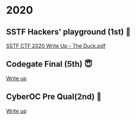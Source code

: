 # 2020

## SSTF Hackers' playground (1st) 👑

[SSTF CTF 2020 Write Up - The Duck.pdf](./2020/SSTF%20CTF%202020%20Write%20Up%20-%20The%20Duck.pdf)

## Codegate Final (5th) 😇

[Write up](./2020/codegate-final/)

## CyberOC Pre Qual(2nd) 🥈

[Write up](./2020/cyberoc-pre/)
